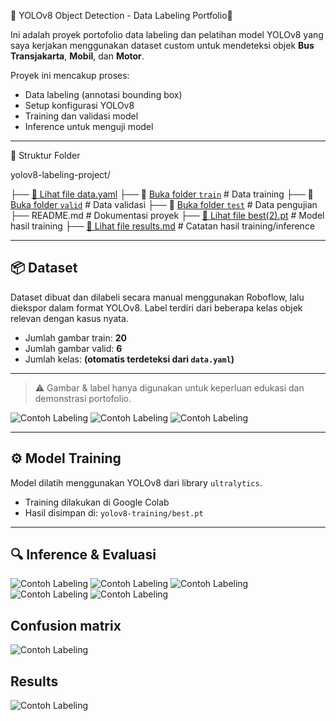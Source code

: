 🌱 YOLOv8 Object Detection - Data Labeling Portfolio🌱


Ini adalah proyek portofolio data labeling dan pelatihan model YOLOv8 yang saya kerjakan menggunakan dataset custom untuk mendeteksi objek **Bus Transjakarta**, **Mobil**, dan **Motor**.

Proyek ini mencakup proses:
- Data labeling (annotasi bounding box)
- Setup konfigurasi YOLOv8
- Training dan validasi model
- Inference untuk menguji model

---

📁 Struktur Folder 


yolov8-labeling-project/

├── [📄 Lihat file data.yaml](./data.yaml)
├── 📂 [Buka folder `train`](./train/) # Data training
├── 📂 [Buka folder `valid`](./valid/) # Data validasi
├── 📂 [Buka folder `test`](./test/) # Data pengujian
├── README.md # Dokumentasi proyek
├── [📄 Lihat file best(2).pt](./best(2).pt) # Model hasil training
├── [📄 Lihat file results.md](./results.md)  # Catatan hasil training/inference

---

## 📦 Dataset

Dataset dibuat dan dilabeli secara manual menggunakan Roboflow, lalu diekspor dalam format YOLOv8. Label terdiri dari beberapa kelas objek relevan dengan kasus nyata.

- Jumlah gambar train: **20**
- Jumlah gambar valid: **6**
- Jumlah kelas: **(otomatis terdeteksi dari `data.yaml`)**

---

> ⚠️ Gambar & label hanya digunakan untuk keperluan edukasi dan demonstrasi portofolio.

![Contoh Labeling](data/project-1-10-_jpeg.rf.9a1e90283a56dad6466514b11ab35344.jpg)
![Contoh Labeling](data/project-1-14-_jpeg.rf.76b8f90753c37dbea623b4ce8c7fd4e7.jpg)
![Contoh Labeling](data/project-1-21-_jpeg.rf.7f25fb3bfdafaf649bbf27d4f3f34252.jpg)

---

## ⚙️ Model Training

Model dilatih menggunakan YOLOv8 dari library `ultralytics`.

- Training dilakukan di Google Colab 
- Hasil disimpan di: `yolov8-training/best.pt`

---

## 🔍 Inference & Evaluasi

![Contoh Labeling](data/screenshot-1748088234389.png)
![Contoh Labeling](data/screenshot-1748088154910.png)
![Contoh Labeling](data/screenshot-1748088168669.png)
![Contoh Labeling](data/screenshot-1748088189008.png)
![Contoh Labeling](data/screenshot-1748088234389.png)

## Confusion matrix
![Contoh Labeling](data/confusion_matrix.png)

## Results
![Contoh Labeling](data/results.png)


